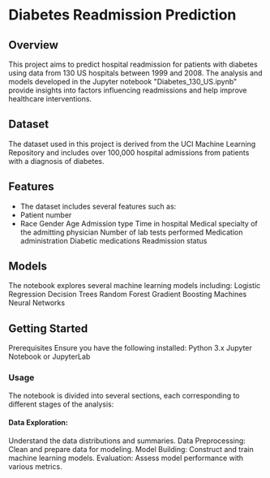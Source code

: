 # Diabetes Readmission Prediction

## Overview
This project aims to predict hospital readmission for patients with diabetes using data from 130 US hospitals between 1999 and 2008. 
The analysis and models developed in the Jupyter notebook "Diabetes_130_US.ipynb" provide insights into factors influencing readmissions and help improve healthcare interventions.

## Dataset
The dataset used in this project is derived from the UCI Machine Learning Repository and includes over 100,000 hospital admissions from patients with a diagnosis of diabetes.


## Features
- The dataset includes several features such as:
- Patient number
 - Race
Gender
Age
Admission type
Time in hospital
Medical specialty of the admitting physician
Number of lab tests performed
Medication administration
Diabetic medications
Readmission status

## Models
The notebook explores several machine learning models including:
Logistic Regression
Decision Trees
Random Forest
Gradient Boosting Machines
Neural Networks


## Getting Started
Prerequisites
Ensure you have the following installed:
Python 3.x
Jupyter Notebook or JupyterLab

### Usage
The notebook is divided into several sections, each corresponding to different stages of the analysis:

#### Data Exploration: 
Understand the data distributions and summaries.
Data Preprocessing: Clean and prepare data for modeling.
Model Building: Construct and train machine learning models.
Evaluation: Assess model performance with various metrics.
